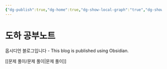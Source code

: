 ```yaml
---
{"dg-publish":true,"dg-home":true,"dg-show-local-graph":"true","dg-show-backlinks":"true","dg-show-inline-title":"true","dg-show-file-tree":"true","dg-enable-search":"true","dg-link-preview":"true","dg-show-tags":"true","permalink":"/배포 인덱스/","tags":["gardenEntry"],"dgShowBacklinks":"true","dgShowLocalGraph":"true","dgShowInlineTitle":"true","dgShowFileTree":"true","dgEnableSearch":"true","dgLinkPreview":"true","dgShowTags":"true","dgPassFrontmatter":true,"noteIcon":""}
---
```


# 도하 공부노트

옵시디언 블로그입니다 - This blog is published using Obsidian.

[[문제 풀이/문제 풀이\|문제 풀이]]